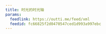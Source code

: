 ```yaml
---
title: 时光的时光轴
params:
  feedlink: https://outti.me/feed/xml
  feedid: fc66825f2d0470547ced1d993a997ebc
---
```

